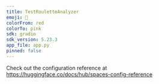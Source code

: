 ```yaml
---
title: TestRouletteAnalyzer
emoji: 🏃
colorFrom: red
colorTo: pink
sdk: gradio
sdk_version: 5.23.3
app_file: app.py
pinned: false
---
```


Check out the configuration reference at https://huggingface.co/docs/hub/spaces-config-reference

